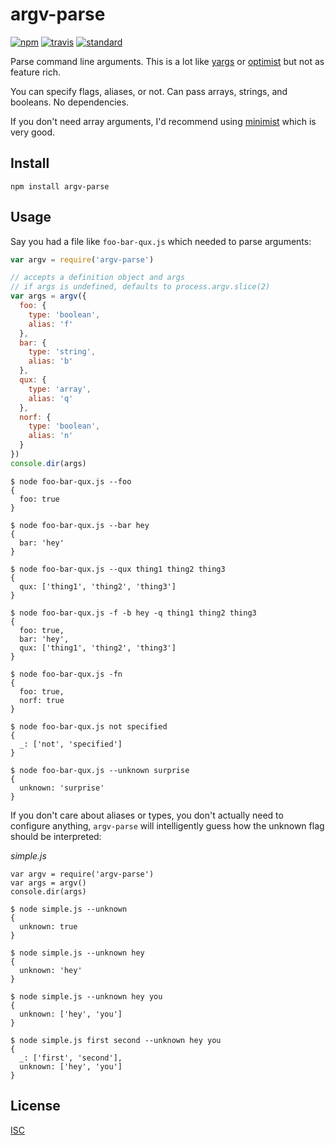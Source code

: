 # argv-parse

[![npm][npm-image]][npm-url]
[![travis][travis-image]][travis-url]
[![standard][standard-image]][standard-url]

[npm-image]: https://img.shields.io/npm/v/argv-parse.svg?style=flat-square
[npm-url]: https://www.npmjs.com/package/argv-parse
[travis-image]: https://img.shields.io/travis/paulcpederson/argv-parse.svg?style=flat-square
[travis-url]: https://travis-ci.org/paulcpederson/argv-parse
[standard-image]: https://img.shields.io/badge/code%20style-standard-brightgreen.svg?style=flat-square
[standard-url]: http://npm.im/standard

Parse command line arguments. This is a lot like [yargs](https://www.npmjs.com/package/yargs) or [optimist](https://www.npmjs.com/package/optimist) but not as feature rich.

You can specify flags, aliases, or not. Can pass arrays, strings, and booleans. No dependencies.

If you don't need array arguments, I'd recommend using [minimist](https://www.npmjs.com/package/minimist) which is very good.

## Install

```
npm install argv-parse
```

## Usage

Say you had a file like `foo-bar-qux.js` which needed to parse arguments:

```js
var argv = require('argv-parse')

// accepts a definition object and args
// if args is undefined, defaults to process.argv.slice(2)
var args = argv({
  foo: {
    type: 'boolean',
    alias: 'f'
  },
  bar: {
    type: 'string',
    alias: 'b'
  },
  qux: {
    type: 'array',
    alias: 'q'
  },
  norf: {
    type: 'boolean',
    alias: 'n'
  }
})
console.dir(args)
```

```
$ node foo-bar-qux.js --foo
{
  foo: true
}

$ node foo-bar-qux.js --bar hey
{
  bar: 'hey'
}

$ node foo-bar-qux.js --qux thing1 thing2 thing3
{
  qux: ['thing1', 'thing2', 'thing3']
}

$ node foo-bar-qux.js -f -b hey -q thing1 thing2 thing3
{
  foo: true,
  bar: 'hey',
  qux: ['thing1', 'thing2', 'thing3']
}

$ node foo-bar-qux.js -fn
{
  foo: true,
  norf: true
}

$ node foo-bar-qux.js not specified
{
  _: ['not', 'specified']
}

$ node foo-bar-qux.js --unknown surprise
{
  unknown: 'surprise'
}
```

If you don't care about aliases or types, you don't actually need to configure anything, `argv-parse` will intelligently guess how the unknown flag should be interpreted:

*simple.js*

```
var argv = require('argv-parse')
var args = argv()
console.dir(args)
```

```
$ node simple.js --unknown
{
  unknown: true
}

$ node simple.js --unknown hey
{
  unknown: 'hey'
}

$ node simple.js --unknown hey you
{
  unknown: ['hey', 'you']
}

$ node simple.js first second --unknown hey you
{
  _: ['first', 'second'],
  unknown: ['hey', 'you']
}
```

## License

[ISC](LICENSE)
